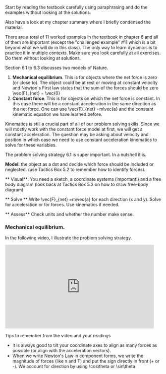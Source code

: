 <stop-note>
    <span slot="Chap 6.1-6.4: Dynamics I"></span>
</stop-note> 

Start by reading the textbook carefully using paraphrasing and do the examples without looking at the solutions. 

Also have a look at my chapter summary where I briefly condensed the material. 

There are a total of 11 worked examples in the textbook in chapter 6 and all of them are important (except the "challenged example" #11 which is a bit beyond what we will do in this class). The only way to learn dynamics is to practice it in multiple contexts. Make sure you look carefully at all exercises. Do them without looking at solutions. 

Section 6.1 to 6.3 discusses two models of Nature.  

1. **Mechanical equilibrium**. This is for objects where the net force is zero (or close to). The object could be at rest or moving at constant velocity and Newton's First law states that the sum of the forces should be zero <lrn-math inline> \vec{F}_{net} = \vec{0} </lrn-math>
2. **Constant force**. This is for objects on which the net force is constant. In this case there will be a constant acceleration in the same direction as the net force. One can use <lrn-math> \vec{F}_{net} =m\vec{a} </lrn-math> and the constant kinematic equation we have learned before. 

<lrndesign-sidenote label="Instructor Note" icon="bookmark" bg-color="#c2e5f2">
Kinematics is still a crucial part of all of our problem solving skills. Since we will mostly work with the constant force model at first, we will get a constant acceleration. The question may be asking about velocity and position in which case we need to use constant acceleration kinematics to solve for these variables. 
</lrndesign-sidenote>

The problem solving strategy 6.1 is super important. In a nutshell it is. 

**Model**: the object as a dot and decide which force should be included or neglected. (use Tactics Box 5.2 to remember how to identify forces). 

** Visual**: You need a sketch, a coordinate systems (important!) and a free body diagram (look back at Tactics Box 5.3 on how to draw free-body diagram)

** Solve ** Write <lrn-math> \vec{F}_{net} =m\vec{a} </lrn-math> for each direction (x and y). Solve for acceleration or for forces. Use kinematics if needed. 

** Assess** Check units and whether the number make sense. 

### Mechanical equilibrium. 

In the following video, I illustrate the problem solving strategy. 

<iframe width="480" height="270" src="https://psu.voicethread.com/app/player/?threadId=11002698" frameborder="0" allowusermedia allowfullscreen allow="camera https://psu.voicethread.com; microphone https://psu.voicethread.com; fullscreen https://psu.voicethread.com;"></iframe>

Tips to remember from the video and your readings

* It is always good to tilt your coordinate axes to align as many forces as possible (or align with the acceleration vectors). 
* When we write Newton's Law in component forms, we write the magnitude of forces (like n and T) and put the sign directly in front (+ or -). We account for direction by using <lrn-math> \cos\theta </lrn-math> or <lrn-math> \sin\theta </lrn-math>
